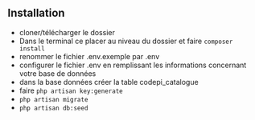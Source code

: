 


## Installation

- cloner/télécharger le dossier
- Dans le terminal ce placer au niveau du dossier et faire `composer install`
- renommer le fichier .env.exemple par .env
- configurer le fichier .env en remplissant les informations concernant votre base de données
- dans la base données créer la table codepi_catalogue
- faire `php artisan key:generate` 
- `php artisan migrate`
- `php artisan db:seed`





